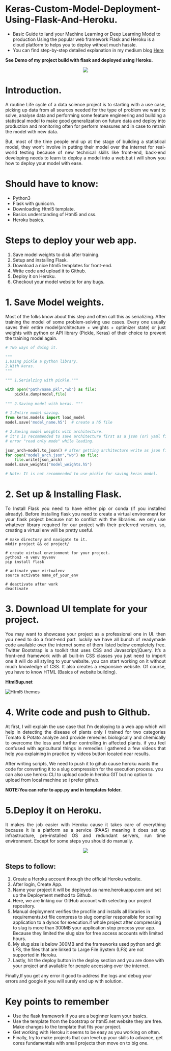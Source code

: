 # Keras-Custom-Model-Deployment-Using-Flask-And-Heroku.

- Basic Guide to land your Machine Learning or Deep Learning Model to production Using the popular web framework Flask and   Heroku is a cloud platform to helps you to deploy without much hassle. 
- You can find step-by-step detailed explanation in my medium blog
[Here](https://medium.com/@manimannu93/everything-from-your-deep-learning-model-to-a-web-app-279cd733f3d4)

**See Demo of my project build with flask and deployed using Heroku.**
<p align="center">
 <img src="https://github.com/Manikanta-Munnangi/Custom-DeepLearning-Model-Deployment-Using-Flask-And-Heroku/blob/master/Demo/crope.gif" width:1280px; height:600px>
</p>

# Introduction.
<p align="justify">
A routine Life cycle of a data science project is to starting with a use case, picking up data from all sources needed for the type of problem we want to solve, analyse data and performing some feature engineering and building a statistical model to make good generalization on future data and deploy into production and monitoring often for perform measures and in case to retrain the model with new data.</p>
<p align="justify">
But, most of the time people end up at the stage of building a statistical model, they won’t involve in putting their model over the internet for real-world testing because of new technical skills like front-end, back-end developing needs to learn to deploy a model into a web.but i will show you how to deploy your model with ease.
</p>

# Should have to know:

* Python3
* Flask with gunicorn.
* Downloading Html5 template. 
* Basics understanding of Html5 and css.
* Heroku basics.


# Steps to deploy your web app.

1. Save model weights to disk after training.
1. Setup and installing Flask.
1. Download a nice html5 templates for front-end.
1. Write code and upload it to Github.
1. Deploy it on Heroku.
1. Checkout your model website for any bugs.

# 1. Save Model weights.
<p align="justify">
Most of the folks know about this step and often call this as serializing. After training the model of some problem-solving use cases. Every one usually saves their entire model(architecture + weights + optimizer state) or just weights with python or API library (Pickle, Keras) of their choice to prevent the training model again.</p>

``` python 
# Two ways of doing it.

"""
1.Using pickle a python library.
2.With keras.
"""

""" 1.Serialzing with pickle."""

with open("path/name.pkl","wb") as file:
    pickle.dump(model,file)  
    
""" 2.Saving model with keras. """

# 1.Entire model saving.
from keras.models import load_model
model.save('model_name.h5')  # create a h5 file 

# 2.Saving model weights with architecture.
# it's is recommended to save architecture first as a json (or) yaml file then save weights. Otherwise you get an
# error "read only mode" while loading.

json_arch=model.to_json() # after getting architecture write as json file to disk for loading with weights in future.
for open("model_arch.json","wb") as file:
    file.write(json_arch)
model.save_weights("model_weights.h5")

# Note: It is not recommended to use pickle for saving keras model.

```
# 2. Set up & Installing Flask.
<p align="justify">
To Install Flask you need to have either pip or conda (if you installed already). Before installing flask you need to create a virtual environment for your flask project because not to conflict with the libraries. we only use whatever library required for our project with their preferred version. so, creating a virtual env will be pretty useful.</p>

``` shell
# make directory and navigate to it.
mkdir project && cd project/
 
# create virtual envrionment for your project.
python3 -m venv myvenv
pip install flask

# activate your virtualenv
source activate name_of_your_env

# deactivate after work
deactivate
```
# 3. Download UI template for your project.
<p align="justify">
You may want to showcase your project as a professional one in UI. then you need to do a front-end part. luckily we have all bunch of readymade code available over the internet some of them listed below completely free.
Twitter Bootstrap is a toolkit that uses CSS and Javascript/jQuery. It’s a front-end framework with all built-in CSS classes you just need to import one it will do all styling to your website. you can start working on it without much knowledge of CSS. It also creates a responsive website. Of course, you have to know HTML (Basics of website building).</p>

**Html5up.net**

![Html5 themes](https://github.com/Manikanta-Munnangi/Keras-Custom-Model-Deployment-Using-Flask-And-Heroku/blob/master/static/img/html5.png)

# 4. Write code and push to Github.
<p align="justify">
At first, I will explain the use case that I’m deploying to a web app which will help in detecting the disease of plants only I trained for two categories Tomato & Potato analyze and provide remedies biologically and chemically to overcome the loss and further controlling in affected plants. if you feel confused with agricultural things in remedies I gathered a few videos that help you explaining in practice by videos button located near results.</p>

After writing scripts, We need to push it to gihub cause heroku wants the code for converting it to a slug compression for the execution process. you can also use heroku CLI to upload code in heroku GIT but no option to upload from local machine so i prefer github.

**NOTE:You can refer to app.py and in templates folder.**

# 5.Deploy it on Heroku.
<p align="justify">
It makes the job easier with Heroku cause it takes care of everything because it is a platform as a service (PAAS) meaning it does set up infrastructure, pre-installed OS and redundant servers, run time environment. Except for some steps you should do manually.</p>
<p align ="center">
<img src="https://github.com/Manikanta-Munnangi/Keras-Custom-Model-Deployment-Using-Flask-And-Heroku/blob/master/static/img/heroku%20deploy.jpeg">
</p>

## Steps to follow:
1. Create a Heroku account through the official Heroku website.
1. After login, Create App.
1. Name your project it will be deployed as name.herokuapp.com and set up the Deployment method to Github.
1. Here, we are linking our GitHub account with selecting our project repository.
1. Manual deployment verifies the procfile and installs all libraries in requirements.txt file compress to slug compiler responsible for scaling application to a dynos for execution.if whole project after compressing to slug is more than 300MB your application stop process your app. Because they limited the slug size for free access accounts with limited hours.
1. My slug size is below 300MB and the frameworks used python and git LFS, the files that are linked to Large File System (LFS) are not supported in Heroku.
1. Lastly, hit the deploy button in the deploy section and you are done with your project and available for people accessing over the internet.


Finally,If you get any error it good to address the logs and debug your errors and google it you will surely end up with solution.
# Key points to remember
* Use the flask framework if you are a beginner learn your basics.
* Use the template from the bootstrap or html5.net website they are free. Make changes to the template that fits your   project.
* Get working with Heroku it seems to be easy as you working on often.
* Finally, try to make projects that can level up your skills to advance, get cores fundamentals with small projects then move on to big one.
